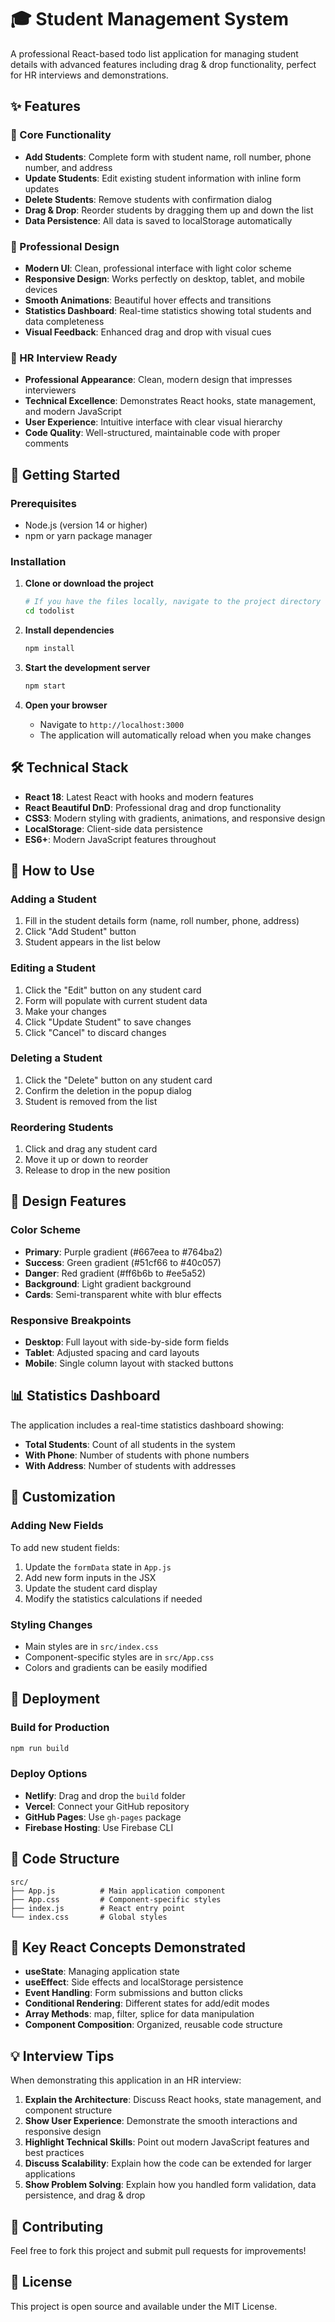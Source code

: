 # 🎓 Student Management System

A professional React-based todo list application for managing student details with advanced features including drag & drop functionality, perfect for HR interviews and demonstrations.

## ✨ Features

### 🎯 Core Functionality
- **Add Students**: Complete form with student name, roll number, phone number, and address
- **Update Students**: Edit existing student information with inline form updates
- **Delete Students**: Remove students with confirmation dialog
- **Drag & Drop**: Reorder students by dragging them up and down the list
- **Data Persistence**: All data is saved to localStorage automatically

### 🎨 Professional Design
- **Modern UI**: Clean, professional interface with light color scheme
- **Responsive Design**: Works perfectly on desktop, tablet, and mobile devices
- **Smooth Animations**: Beautiful hover effects and transitions
- **Statistics Dashboard**: Real-time statistics showing total students and data completeness
- **Visual Feedback**: Enhanced drag and drop with visual cues

### 💼 HR Interview Ready
- **Professional Appearance**: Clean, modern design that impresses interviewers
- **Technical Excellence**: Demonstrates React hooks, state management, and modern JavaScript
- **User Experience**: Intuitive interface with clear visual hierarchy
- **Code Quality**: Well-structured, maintainable code with proper comments

## 🚀 Getting Started

### Prerequisites
- Node.js (version 14 or higher)
- npm or yarn package manager

### Installation

1. **Clone or download the project**
   ```bash
   # If you have the files locally, navigate to the project directory
   cd todolist
   ```

2. **Install dependencies**
   ```bash
   npm install
   ```

3. **Start the development server**
   ```bash
   npm start
   ```

4. **Open your browser**
   - Navigate to `http://localhost:3000`
   - The application will automatically reload when you make changes

## 🛠️ Technical Stack

- **React 18**: Latest React with hooks and modern features
- **React Beautiful DnD**: Professional drag and drop functionality
- **CSS3**: Modern styling with gradients, animations, and responsive design
- **LocalStorage**: Client-side data persistence
- **ES6+**: Modern JavaScript features throughout

## 📱 How to Use

### Adding a Student
1. Fill in the student details form (name, roll number, phone, address)
2. Click "Add Student" button
3. Student appears in the list below

### Editing a Student
1. Click the "Edit" button on any student card
2. Form will populate with current student data
3. Make your changes
4. Click "Update Student" to save changes
5. Click "Cancel" to discard changes

### Deleting a Student
1. Click the "Delete" button on any student card
2. Confirm the deletion in the popup dialog
3. Student is removed from the list

### Reordering Students
1. Click and drag any student card
2. Move it up or down to reorder
3. Release to drop in the new position

## 🎨 Design Features

### Color Scheme
- **Primary**: Purple gradient (#667eea to #764ba2)
- **Success**: Green gradient (#51cf66 to #40c057)
- **Danger**: Red gradient (#ff6b6b to #ee5a52)
- **Background**: Light gradient background
- **Cards**: Semi-transparent white with blur effects

### Responsive Breakpoints
- **Desktop**: Full layout with side-by-side form fields
- **Tablet**: Adjusted spacing and card layouts
- **Mobile**: Single column layout with stacked buttons

## 📊 Statistics Dashboard

The application includes a real-time statistics dashboard showing:
- **Total Students**: Count of all students in the system
- **With Phone**: Number of students with phone numbers
- **With Address**: Number of students with addresses

## 🔧 Customization

### Adding New Fields
To add new student fields:
1. Update the `formData` state in `App.js`
2. Add new form inputs in the JSX
3. Update the student card display
4. Modify the statistics calculations if needed

### Styling Changes
- Main styles are in `src/index.css`
- Component-specific styles are in `src/App.css`
- Colors and gradients can be easily modified

## 🚀 Deployment

### Build for Production
```bash
npm run build
```

### Deploy Options
- **Netlify**: Drag and drop the `build` folder
- **Vercel**: Connect your GitHub repository
- **GitHub Pages**: Use `gh-pages` package
- **Firebase Hosting**: Use Firebase CLI

## 📝 Code Structure

```
src/
├── App.js          # Main application component
├── App.css         # Component-specific styles
├── index.js        # React entry point
└── index.css       # Global styles
```

## 🎯 Key React Concepts Demonstrated

- **useState**: Managing application state
- **useEffect**: Side effects and localStorage persistence
- **Event Handling**: Form submissions and button clicks
- **Conditional Rendering**: Different states for add/edit modes
- **Array Methods**: map, filter, splice for data manipulation
- **Component Composition**: Organized, reusable code structure

## 💡 Interview Tips

When demonstrating this application in an HR interview:

1. **Explain the Architecture**: Discuss React hooks, state management, and component structure
2. **Show User Experience**: Demonstrate the smooth interactions and responsive design
3. **Highlight Technical Skills**: Point out modern JavaScript features and best practices
4. **Discuss Scalability**: Explain how the code can be extended for larger applications
5. **Show Problem Solving**: Explain how you handled form validation, data persistence, and drag & drop

## 🤝 Contributing

Feel free to fork this project and submit pull requests for improvements!

## 📄 License

This project is open source and available under the MIT License. 